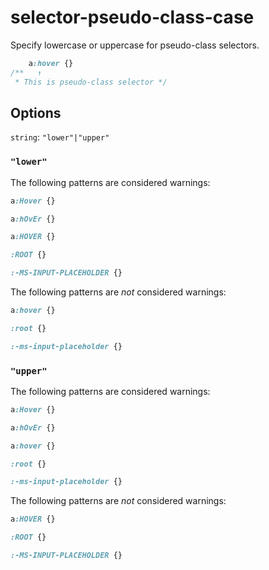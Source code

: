 # selector-pseudo-class-case

Specify lowercase or uppercase for pseudo-class selectors.

```css
    a:hover {}
/**   ↑
 * This is pseudo-class selector */
```

## Options

`string`: `"lower"|"upper"`

### `"lower"`

The following patterns are considered warnings:

```css
a:Hover {}
```

```css
a:hOvEr {}
```

```css
a:HOVER {}
```

```css
:ROOT {}
```

```css
:-MS-INPUT-PLACEHOLDER {}
```

The following patterns are *not* considered warnings:

```css
a:hover {}
```

```css
:root {}
```

```css
:-ms-input-placeholder {}
```

### `"upper"`

The following patterns are considered warnings:

```css
a:Hover {}
```

```css
a:hOvEr {}
```

```css
a:hover {}
```

```css
:root {}
```

```css
:-ms-input-placeholder {}
```

The following patterns are *not* considered warnings:

```css
a:HOVER {}
```

```css
:ROOT {}
```

```css
:-MS-INPUT-PLACEHOLDER {}
```
